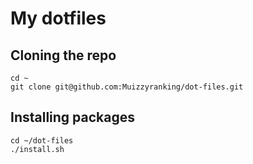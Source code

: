 # My dotfiles

## Cloning the repo

```
cd ~
git clone git@github.com:Muizzyranking/dot-files.git
```
## Installing packages
```
cd ~/dot-files
./install.sh
```
